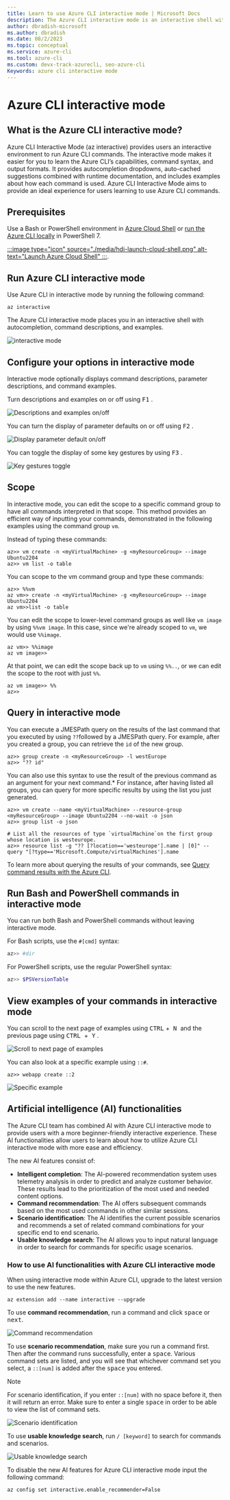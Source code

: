 ```yaml
---
title: Learn to use Azure CLI interactive mode | Microsoft Docs
description: The Azure CLI interactive mode is an interactive shell with autocompletion, command descriptions, and examples. 
author: dbradish-microsoft
ms.author: dbradish
ms.date: 08/2/2023
ms.topic: conceptual
ms.service: azure-cli
ms.tool: azure-cli
ms.custom: devx-track-azurecli, seo-azure-cli
Keywords: azure cli interactive mode
---
```


# Azure CLI interactive mode

## What is the Azure CLI interactive mode?

Azure CLI Interactive Mode (az interactive) provides users an interactive environment to run Azure CLI commands. The interactive mode makes it easier for you to learn the Azure CLI’s capabilities, command syntax, and output formats. It provides autocompletion dropdowns, auto-cached suggestions combined with runtime documentation, and includes examples about how each command is used. Azure CLI Interactive Mode aims to provide an ideal experience for users learning to use Azure CLI commands. 

## Prerequisites

Use a Bash or PowerShell environment in [Azure Cloud Shell](/azure/cloud-shell/quickstart) or [run the Azure CLI locally](./install-azure-cli-windows.md?tabs=powershell) in PowerShell 7.

[:::image type="icon" source="./media/hdi-launch-cloud-shell.png" alt-text="Launch Azure Cloud Shell" :::](https://shell.azure.com). 

## Run Azure CLI interactive mode 

Use Azure CLI in interactive mode by running the following command:

```azurecli-interactive
az interactive
```

The Azure CLI interactive mode places you in an interactive shell with autocompletion, command descriptions, and examples.

![interactive mode](./media/interactive-azure-cli/webapp-create.png)

## Configure your options in interactive mode 

Interactive mode optionally displays command descriptions, parameter descriptions, and command examples.

Turn descriptions and examples on or off using <kbd> F1</kbd> .

![Descriptions and examples on/off](./media/interactive-azure-cli/descriptions-and-examples.png)

You can turn the display of parameter defaults on or off using <kbd>F2</kbd> .

![Display parameter default on/off](./media/interactive-azure-cli/defaults.png)

You can toggle the display of some key gestures by using <kbd> F3</kbd> .

![Key gestures toggle](./media/interactive-azure-cli/gestures.png)

## Scope

In interactive mode, you can edit the scope to a specific command group to have all commands interpreted in that scope. 
This method provides an efficient way of inputting your commands, demonstrated in the following examples using the command group  `vm`. 

Instead of typing these commands:

```azurecli-interactive
az>> vm create -n <myVirtualMachine> -g <myResourceGroup> --image Ubuntu2204
az>> vm list -o table
```

You can scope to the vm command group and type these commands:

```azurecli-interactive
az>> %%vm
az vm>> create -n <myVirtualMachine> -g <myResourceGroup> --image Ubuntu2204
az vm>>list -o table
```

You can edit the scope to lower-level command groups as well like `vm image` by using `%%vm image`.
In this case, since we're already scoped to `vm`, we would use `%%image`.

```azurecli-interactive
az vm>> %%image
az vm image>>
```

At that point, we can edit the scope back up to `vm` using `%%..`,
or we can edit the scope to the root with just `%%`.

```azurecli-interactive
az vm image>> %%
az>>
```

## Query in interactive mode 

You can execute a JMESPath query on the results of the last command that you executed by using `??`followed by a JMESPath query.
For example, after you created a group, you can retrieve the `id` of the new group.

```azurecli-interactive
az>> group create -n <myResourceGroup> -l westEurope
az>> "?? id"
```

You can also use this syntax to use the result of the previous command as an argument for your next command.*
For instance, after having listed all groups, you can query for more specific results by using the list you just generated. 

```azurecli-interactive
az>> vm create --name <myVirtualMachine> --resource-group <myResourceGroup> --image Ubuntu2204 --no-wait -o json
az>> group list -o json

# List all the resources of type `virtualMachine`on the first group whose location is westeurope. 
az>> resource list -g "?? [?location=='westeurope'].name | [0]" --query "[?type=='Microsoft.Compute/virtualMachines'].name
```

To learn more about querying the results of your commands, see [Query command results with the Azure CLI](use-azure-cli-successfully-query.md).

## Run Bash and PowerShell commands in interactive mode  

You can run both Bash and PowerShell commands without leaving interactive mode.

For Bash scripts, use the `#[cmd]` syntax:

```bash
az>> #dir
```

For PowerShell scripts, use the regular PowerShell syntax:

```powershell
az>> $PSVersionTable
```

## View examples of your commands in interactive mode 

You can scroll to the next page of examples using <kbd> CTRL</kbd> +<kbd> N </kbd> and the previous page using <kbd> CTRL </kbd>  +<kbd> Y</kbd> .

![Scroll to next page of examples](./media/interactive-azure-cli/examples.png)

You can also look at a specific example using `::#`.

```azurecli
az>> webapp create ::2
```

![Specific example](./media/interactive-azure-cli/specific-example.png)

## Artificial intelligence (AI) functionalities

The Azure CLI team has combined AI with Azure CLI interactive mode to provide users with a more beginner-friendly interactive experience. These AI functionalities allow users to learn about how to utilize Azure CLI interactive mode with more ease and efficiency. 

The new AI features consist of:

- **Intelligent completion**: The AI-powered recommendation system uses telemetry analysis in order to predict and analyze customer behavior. These results lead to the prioritization of the most used and needed content options.
- **Command recommendation**: The AI offers subsequent commands based on the most used commands in other similar sessions.
- **Scenario identification**: The AI identifies the current possible scenarios and recommends a set of related command combinations for your specific end to end scenario.
- **Usable knowledge search**: The AI allows you to input natural language in order to search for commands for specific usage scenarios. 

### How to use AI functionalities with Azure CLI interactive mode 

When using interactive mode within Azure CLI, upgrade to the latest version to use the new features.

```azurecli-interactive
az extension add --name interactive --upgrade
```

To use **command recommendation**, run a command and click <kbd>space</kbd> or <kbd>next</kbd>. 

![Command recommendation](./media/interactive-azure-cli/command_recommendation.png)

To use **scenario recommendation**, make sure you run a command first. Then after the command runs successfully, enter a <kbd>space</kbd>. Various command sets are listed, and you will see that whichever command set you select, a `::[num]` is added after the <kbd>space</kbd> you entered.

>[!NOTE]
> For scenario identification, if you enter `::[num]` with no space before it, then it will return an error. Make sure to enter a single <kbd>space</kbd> in order to be able to view the list of command sets. 

![Scenario identification](./media/interactive-azure-cli/scenario_identification.png)

To use **usable knowledge search**, run `/ [keyword]` to search for commands and scenarios.

![Usable knowledge search](./media/interactive-azure-cli/scenario_search.png)


To disable the new AI features for Azure CLI interactive mode input the following command:

```azurecli-interactive
az config set interactive.enable_recommender=False
```
